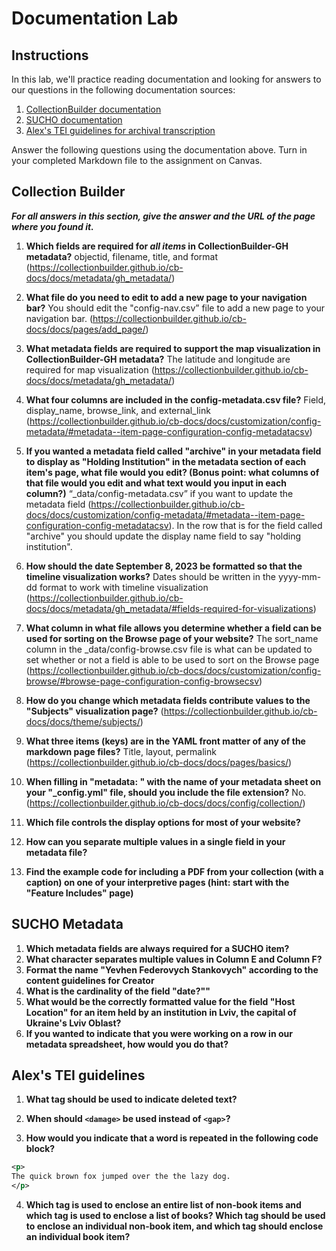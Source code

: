 # Documentation Lab
## Instructions
In this lab, we'll practice reading documentation and looking for answers to our questions in the following documentation sources:
1. [CollectionBuilder documentation](https://collectionbuilder.github.io/cb-docs/)
2. [SUCHO documentation](https://wiki.sucho.org/en/tutorials/internet-archive/spreadsheet-metadata-template)
3. [Alex's TEI guidelines for archival transcription](https://alexandraewingate.com/projects/encoding-guidelines-for-initial-archival-tei-transcription/)

Answer the following questions using the documentation above. Turn in your completed Markdown file to the assignment on Canvas.
## Collection Builder
***For all answers in this section, give the answer and the URL of the page where you found it.***

1. **Which fields are required for *all items* in CollectionBuilder-GH metadata?**  objectid, filename, title, and format (https://collectionbuilder.github.io/cb-docs/docs/metadata/gh_metadata/)
2. **What file do you need to edit to add a new page to your navigation bar?**  You should edit the "config-nav.csv” file to add a new page to your navigation bar. (https://collectionbuilder.github.io/cb-docs/docs/pages/add_page/) 
3. **What metadata fields are required to support the map visualization in CollectionBuilder-GH metadata?** 
The latitude and longitude are required for map visualization (https://collectionbuilder.github.io/cb-docs/docs/metadata/gh_metadata/)
4. **What four columns are included in the config-metadata.csv file?**
Field, display_name, browse_link, and external_link (https://collectionbuilder.github.io/cb-docs/docs/customization/config-metadata/#metadata--item-page-configuration-config-metadatacsv)
5. **If you wanted a metadata field called "archive" in your metadata field to display as "Holding Institution" in the metadata section of each item's page, what file would you edit? (Bonus point: what columns of that file would you edit and what text would you input in each column?)**
“_data/config-metadata.csv” if you want to update the metadata field (https://collectionbuilder.github.io/cb-docs/docs/customization/config-metadata/#metadata--item-page-configuration-config-metadatacsv). In the row that is for the field called "archive" you should update the display name field to say "holding institution".
6. **How should the date September 8, 2023 be formatted so that the timeline visualization works?** 
Dates should be written in the yyyy-mm-dd format to work with timeline visualization (https://collectionbuilder.github.io/cb-docs/docs/metadata/gh_metadata/#fields-required-for-visualizations)
7. **What column in what file allows you determine whether a field can be used for sorting on the Browse page of your website?**
The sort_name column in the _data/config-browse.csv file is what can be updated to set whether or not a field is able to be used to sort on the Browse page (https://collectionbuilder.github.io/cb-docs/docs/customization/config-browse/#browse-page-configuration-config-browsecsv)
8. **How do you change which metadata fields contribute values to the "Subjects" visualization page?**
(https://collectionbuilder.github.io/cb-docs/docs/theme/subjects/)
9. **What three items (keys) are in the YAML front matter of any of the markdown page files?**
Title, layout, permalink (https://collectionbuilder.github.io/cb-docs/docs/pages/basics/)
10. **When filling in "metadata: " with the name of your metadata sheet on your "\_config.yml" file, should you include the file extension?**
No. (https://collectionbuilder.github.io/cb-docs/docs/config/collection/)
11. **Which file controls the display options for most of your website?**

12. **How can you separate multiple values in a single field in your metadata file?**

13. **Find the example code for including a PDF from your collection (with a caption) on one of your interpretive pages (hint: start with the "Feature Includes" page)**

## SUCHO Metadata
1. **Which metadata fields are always required for a SUCHO item?**
2. **What character separates multiple values in Column E and Column F?**
3. **Format the name "Yevhen Federovych Stankovych" according to the content guidelines for Creator**
4. **What is the cardinality of the field "date?""**
5. **What would be the correctly formatted value for the field "Host Location" for an item held by an institution in Lviv, the capital of Ukraine's Lviv Oblast?** 
6. **If you wanted to indicate that you were working on a row in our metadata spreadsheet, how would you do that?**

## Alex's TEI guidelines
1. **What tag should be used to indicate deleted text?**

2. **When should `<damage>` be used instead of `<gap>`?**

3. **How would you indicate that a word is repeated in the following code block?**
```xml
<p>
The quick brown fox jumped over the the lazy dog.
</p>
```

4. **Which tag is used to enclose an entire list of non-book items and which tag is used to enclose a list of books? Which tag should be used to enclose an individual non-book item, and which tag should enclose an individual book item?**
